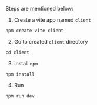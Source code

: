 Steps are mentioned below:
1. Create a vite app named `client`
```
npm create vite client  
```
2. Go to created `client` directory
```
cd client
```
3. install `npm`
```
npm install
```
4. Run 
```
npm run dev
```
